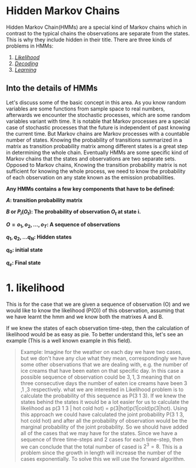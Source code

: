 # Hidden Markov Chains

Hidden Markov Chain(HMMs) are a special kind of Markov chains which in contrast to the typical chains the observations are separate from the states. This is why they include hidden in their title. There are three kinds of problems in HMMs:

1. [*Likelihood*](#1-likelihood)
2. [*Decoding*](#2-Decoding)
3. [*Learning*](#3-Learning)


## Into the details of HMMs

Let's discuss some of the basic concept in this area. As you know random variables are some functions from sample space to real numbers, afterwards we encounter the stochastic processes, which are some random variables variant with time. It is notable that Markov processes are a special case of stochastic processes that the future is independent of past knowing the current time. But Markov chains are Markov processes with a countable number of states. Knowing the probability of transitions summarized in a matrix as transition probability matrix among different states is a great step in determining the whole chain. Eventually HMMs are some specific kind of Markov chains that the states and observations are two separate sets. Opposed to Markov chains, Knowing the transition probability matrix is not sufficient for knowing the whole process, we need to know the probability of each observation on any state known as the emission probabilities.

<b>Any HMMs contains a few key components that have to be defined:

$A$: transition probability matrix

$B$ or $P_i(O_t)$: The probability of observation $O_t$ at state i.

$O = o_1, o_2, ..., o_T$: A sequence of observations

$q_1, q_2, ... q_N$: Hidden states

$q_0$: initial state

$q_e$: Final state

</b>

# 1. likelihood
This is for the case that we are given a sequence of observation (O) and we would like to know the likelihood (P(O)) of this observation, assuming that we have learnt the hmm and we know both the matrixes A and B.

If we knew the states of each observation time-step, then the calculation of likelihood would be as easy as pie. To better understand this, let's see an example (This is a well known example in this field).

> Example: Imagine for the weather on each day we have two cases, but we don't have any clue what they mean, correspondingly we have some other observations that we are dealing with, e.g. the number of ice creams that have been eaten on that specific day. In this case a possible sequence of observation could be $3, 1, 3$ meaning that on three consecutive days the number of eaten ice creams have been 3 ,1 ,3 respectively. what we are interested in Likelihood problem is to calculate the probability of this sequence as P(3 1 3). If we knew the states behind the states it would be a lot easier for us to calculate the likelihood as p(3 1 3 | hot cold hot) = p(3|hot)p(1|cold)p(3|hot). Using this approach we could have calculated the joint probability P(3 1 3, hot cold hot) and after all the probability of observation would be the marginal probability of the joint probability. So we should have added all of the cases that we may have for the states. Since we have a sequence of three time-steps and 2 cases for each time-step, then we can conclude that the total number of cased is $2^3 = 8$. This is a problem since the growth in length will increase the number of the cases exponentially. To solve this we will use the forward algorithm.
